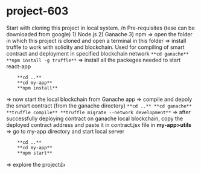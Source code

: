 ﻿# project-603
Start with cloning this project in local system. /n
Pre-requisites (tese can be downloaded from google)
    1) Node.js
    2) Ganache 
    3) npm
=> open the folder in which this project is cloned and open a terminal in this folder
=> install truffle to work with solidity and blockchain. Used for compiling of smart contract and deployment in specified blockchain network
    ```
    **cd ganache**
    **npm install -g truffle**
    ```
=> install all the packeges needed to start react-app
```
    **cd ..**
    **cd my-app**
    **npm install**
```
=> now start the local blockchain from Ganache app
=> compile and depoly the smart contract (from the ganache directory)
    ```
    **cd ..**
    **cd ganache**
    **truffle compile**
    **truffle migrate --network development**
    ```
=> after successfully deploying contract on ganache local blockchain, copy the deployed contract address and paste it in contract.jsx file in **my-app>utils**
=> go to my-app directory and start local server
```
    **cd ..**
    **cd my-app**
    **npm start**
```
=> explore the project👍
